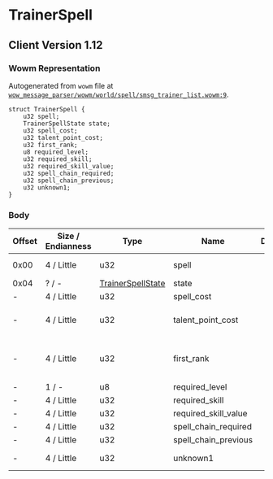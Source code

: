 # TrainerSpell

## Client Version 1.12

### Wowm Representation

Autogenerated from `wowm` file at [`wow_message_parser/wowm/world/spell/smsg_trainer_list.wowm:9`](https://github.com/gtker/wow_messages/tree/main/wow_message_parser/wowm/world/spell/smsg_trainer_list.wowm#L9).
```rust,ignore
struct TrainerSpell {
    u32 spell;
    TrainerSpellState state;
    u32 spell_cost;
    u32 talent_point_cost;
    u32 first_rank;
    u8 required_level;
    u32 required_skill;
    u32 required_skill_value;
    u32 spell_chain_required;
    u32 spell_chain_previous;
    u32 unknown1;
}
```
### Body

| Offset | Size / Endianness | Type | Name | Description | Comment |
| ------ | ----------------- | ---- | ---- | ----------- | ------- |
| 0x00 | 4 / Little | u32 | spell |  | cmangos: learned spell (or cast-spell in profession case) |
| 0x04 | ? / - | [TrainerSpellState](trainerspellstate.md) | state |  |  |
| - | 4 / Little | u32 | spell_cost |  |  |
| - | 4 / Little | u32 | talent_point_cost |  | cmangos: spells don't cost talent points<br/>cmangos: set to 0 |
| - | 4 / Little | u32 | first_rank |  | cmangos: must be equal prev. field to have learn button in enabled state<br/>cmangos: 1 for true 0 for false |
| - | 1 / - | u8 | required_level |  |  |
| - | 4 / Little | u32 | required_skill |  |  |
| - | 4 / Little | u32 | required_skill_value |  |  |
| - | 4 / Little | u32 | spell_chain_required |  |  |
| - | 4 / Little | u32 | spell_chain_previous |  |  |
| - | 4 / Little | u32 | unknown1 |  | cmangos/vmangos/mangoszero: all set 0 |

